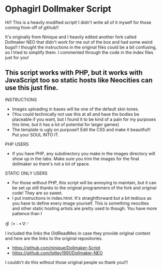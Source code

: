 Ophagirl Dollmaker Script
==========================

Hi!! This is a heavily modified script! I didn't write all of it myself for those coming from off of github!!

It's originally from Ninique and I heavily edited another fork called Dollmaker NEO that didn't work for me out of the box 
and had some weird bugs!! I thought the instructions in the original files could be a bit confusing, so I tried to simplify them. 
I commented through the code in the index files just for you!

This script works with PHP, but it works with JavaScript too so static hosts like Neocities can use this just fine.
---------------------------------------

INSTRUCTIONS

- Images uploading in bases will be one of the default skin tones.
- (You could technically not use this at all and have the bodies be placeable if you want, but I found it to be kind of a pain for my purposes this time, but it has a lot of potential for larger games)
- The template is ugly on purpose!! Edit the CSS and make it beautiful!! Put your SOUL INTO IT.

PHP USERS
- If you have PHP, any subdirectory you make in the images directory will show up in the tabs. Make sure you trim the images for the final dollmaker so there's not a lot of space.

STATIC ONLY USERS 

- For those without PHP, this script will be annoying to maintain,  but it can be set up still thanks to the original programmers of the fork and original code! They are so sweet. 
- I put instructions in index.html. It's straightforward but a bit tedious as you have to define every image yourself.  This is something neocities and other static hosting artists are pretty used to though. You have more patience than I

ദ്ദി（• ˕ •マ.ᐟ

I included the links the OldReadMes in case they provide original context and here are the links to the original repositories.

- https://github.com/ninique/Dollmaker-Script
- https://github.com/lottev1991/Dollmaker-NEO

I couldn't do this without those original people so thank you!!!

